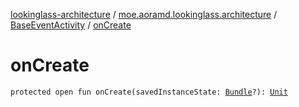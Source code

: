[lookinglass-architecture](../../index.md) / [moe.aoramd.lookinglass.architecture](../index.md) / [BaseEventActivity](index.md) / [onCreate](./on-create.md)

# onCreate

`protected open fun onCreate(savedInstanceState: `[`Bundle`](https://developer.android.com/reference/android/os/Bundle.html)`?): `[`Unit`](https://kotlinlang.org/api/latest/jvm/stdlib/kotlin/-unit/index.html)